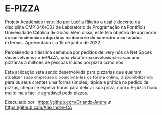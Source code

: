 # E-PIZZA

Projeto Acadêmico instruído por Lucília Ribeiro a qual é docente da disciplina CMP1046/C02 de Laboratório de Programação na Pontifícia Universidade Católica de Goiás. Além disso, este tem objetivo de aprimorar os conhecimentos adquiridos no decorrer do semestre e conteúdos externos. Apresentado dia 15 de junho de 2022.

Percebendo a altíssima demanda por pedidos delivery nós da Net Spices desenvolvemos o E-PIZZA, uma  plataforma revolucionária que une pizzarias a milhões de pessoas loucas por pizza como nós.

Esta aplicação está sendo desenvolvida para  pizzarias que queiram atualizar suas empresas e posicioná-las de forma online, disponibilizando para os seus clientes uma forma simples, rápida e prática no pedido de pizzas, chega de esperar horas para deliciar sua pizza,  com o E-pizza ficou muito mais fácil e agradável pedir pizzas.
 
 Executado por :
 https://github.com/Orlando-Andre \n
 https://github.com/Alexandre-CA
 
 
